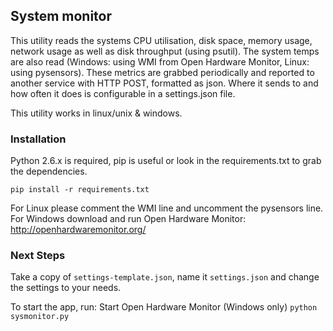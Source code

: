 ## System monitor

This utility reads the systems CPU utilisation, disk space, memory usage, network usage as well as disk throughput (using psutil).
The system temps are also read (Windows: using WMI from Open Hardware Monitor, Linux: using pysensors). 
These metrics are grabbed periodically and reported to another service with HTTP POST, formatted as json. 
Where it sends to and how often it does is configurable in a settings.json file.

This utility works in linux/unix & windows.

### Installation

Python 2.6.x is required, pip is useful or look in the requirements.txt to grab the dependencies.

`pip install -r requirements.txt`

For Linux please comment the WMI line and uncomment the pysensors line.
For Windows download and run Open Hardware Monitor: http://openhardwaremonitor.org/

### Next Steps
Take a copy of `settings-template.json`, name it `settings.json` and change the settings to your needs.

To start the app, run:
Start Open Hardware Monitor (Windows only)
`python sysmonitor.py`